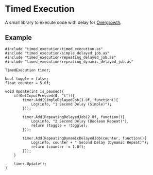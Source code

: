 Timed Execution
===============

A small library to execute code with delay for [Overgrowth](https://www.wolfire.com/overgrowth).

## Example

    #include "timed_execution/timed_execution.as"
    #include "timed_execution/simple_delayed_job.as"
    #include "timed_execution/repeating_delayed_job.as"
    #include "timed_execution/repeating_dynamic_delayed_job.as"

    TimedExecution timer;

    bool toggle = false;
    float counter = 5.0f;

    void Update(int is_paused){
        if(GetInputPressed(0, "t")){
            timer.Add(SimpleDelayedJob(1.0f, function(){
                Log(info, "1 Second Delay (Simple)");
            }));

            timer.Add(RepeatingDelayedJob(2.0f, function(){
                Log(info, "2 Second Delay (Boolean Repeat)");
                return (toggle = !toggle);
            }));

            timer.Add(RepeatingDynamicDelayedJob(counter, function(){
                Log(info, counter + " Second Delay (Dynamic Repeat)");
                return (counter -= 1.0f);
            }));
        }

        timer.Update();
    }
